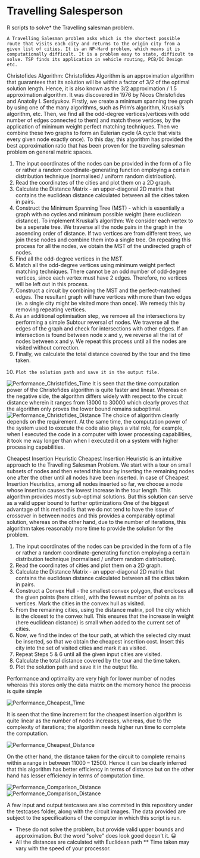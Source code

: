 # Travelling Salesperson
R scripts to solve* the Travelling salesman problem.


	A Travelling Salesman problem asks which is the shortest possible route that visits each city and returns to the origin city from a given list of cities. It is an NP-Hard problem, which means it is computationally difficult. It is a problem easy to state, difficult to solve. TSP finds its application in vehicle routing, PCB/IC Design etc. 
	
	
Christofides Algorithm:
	Christofides Algorithm is an approximation algorithm that guarantees that its solution will be within a factor of 3/2 of the optimal solution length. Hence, it is also known as the 3/2 approximation / 1.5 approximation algorithm. It was discovered in 1976 by Nicos Christofides and Anatoliy I. Serdyukov. Firstly, we create a minimum spanning tree graph by using one of the many algorithms, such as Prim’s algorithm, Kruskal’s algorithm, etc. Then, we find all the odd-degree vertices(vertices with odd number of edges connected to them) and match these vertices, by the application of minimum weight perfect matching techniques. Then we combine these two graphs to form an Eulerian cycle (A cycle that visits every given node exactly once). To this day, this algorithm has provided the best approximation ratio that has been proven for the traveling salesman problem on general metric spaces. 
1)	The input coordinates of the nodes can be provided in the form of a file or rather a random coordinate-generating function employing a certain distribution technique (normalised / uniform random distribution).
2)	Read the coordinates of the cities and plot them on a 2D graph.
3)	Calculate the Distance Matrix - an upper-diagonal 2D matrix that contains the euclidean distance calculated between all the cities taken in pairs. 
4)	Construct the Minimum Spanning Tree (MST) - which is essentially a graph with no cycles and minimum possible weight (here euclidean distance). To implement Kruskal’s algorithm: We consider each vertex to be a seperate tree. We traverse all the node pairs in the graph in the ascending order of distance. If two vertices are from different trees, we join these nodes and combine them into a single tree. On repeating this process for all the nodes, we obtain the MST of the undirected graph of nodes.
5)	Find all the odd-degree vertices in the MST.
6)	Match all the odd-degree vertices using minimum weight perfect matching techniques. There cannot be an odd number of odd-degree vertices, since each vertex must have 2 edges. Therefore, no vertices will be left out in this process.
7)	Construct a circuit by combining the MST and the perfect-matched edges. The resultant graph will have vertices with more than two edges (ie. a single city might be visited more than once). We remedy this by removing repeating vertices.
8)	As an additional optimisation step, we remove all the intersections by performing a simple Subtour reversal of nodes. We traverse all the edges of the graph and check for intersections with other edges. If an intersection is found between node x and y, we reverse all the list of nodes between x and y. We repeat this process until all the nodes are visited without correction.
9)	Finally, we calculate the total distance covered by the tour and the time taken.
10) 	Plot the solution path and save it in the output file.
 
  ![Performance_Christofides_Time](https://github.com/RahulRavi1997/travelling-salesperson/blob/main/images/Performance_Christophides_Time.png)
It is seen that the time computation power of the Christofides algorithm is quite faster and linear.
Whereas on the negative side, the algorithm differs widely with respect to the circuit distance wherein it ranges from 13000 to 30000 which clearly proves that the algorithm only proves the lower bound remains suboptimal.
  ![Performance_Christofides_Distance](https://github.com/RahulRavi1997/travelling-salesperson/blob/main/images/Performance_Christphides_Distance.png)
The choice of algorithm clearly depends on the requirement. At the same time, the computation power of the system used to execute the code also plays a vital role, for example, when I executed the code in a computer with lower processing capabilities, it took me way longer than when I executed it on a system with higher processing capabilities.



Cheapest Insertion Heuristic
	Cheapest Insertion Heuristic is an intuitive approach to the Travelling Salesman Problem. We start with a tour on small subsets of nodes and then extend this tour by inserting the remaining nodes one after the other until all nodes have been inserted. In case of Cheapest Insertion Heuristics, among all nodes inserted so far, we choose a node whose insertion causes the lowest increase in the tour length. This algorithm provides mostly sub-optimal solutions. But this solution can serve as a valid upper bound to further optimizations
One of the biggest advantage of this method is that we do not tend to have the issue of crossover in between nodes and this provides a comparably optimal solution, whereas on the other hand, due to the number of iterations, this algorithm takes reasonably more time to provide the solution for the problem.


1)	The input coordinates of the nodes can be provided in the form of a file or rather a random coordinate-generating function employing a certain distribution technique (normalised / uniform random distribution).
2)	Read the coordinates of cities and plot them on a 2D graph.
3)	Calculate the Distance Matrix - an upper-diagonal 2D matrix that contains the euclidean distance calculated between all the cities taken in pairs. 
4)	Construct a Convex Hull - the smallest convex polygon, that encloses all the given points (here cities), with the fewest number of points as its vertices.  Mark the cities in the convex hull as visited.
5)	From the remaining cities, using the distance matrix, poll the city which is the closest to the convex hull. This ensures that the increase in weight (here euclidean distance) is small when added to the current set of cities.
6)	Now, we find the index of the tour path, at which the selected city must be inserted, so that we obtain the cheapest insertion cost. Insert this city into the set of visited cities and mark it as visited.
7)	Repeat Steps 5 & 6 until all the given input cities are visited.
8)	Calculate the total distance covered by the tour and the time taken.
9) 	Plot the solution path and save it in the output file.


Performance and optimality are very high for lower number of nodes whereas this stores only the data matrix on the memory hence the process is quite simple
 
 ![Performance_Cheapest_Time](https://github.com/RahulRavi1997/travelling-salesperson/blob/main/images/Performance_Cheapest_Time.png)
 
It is seen that the time increment for the cheapest insertion algorithm is quite linear as the number of nodes increases, whereas, due to the complexity of iterations; the algorithm needs higher run time to complete the computation.

 ![Performance_Cheapest_Distance](https://github.com/RahulRavi1997/travelling-salesperson/blob/main/images/Performance_Cheapest_Distance.png)

On the other hand, the distance taken for the circuit to complete remains within a range in between 11000 – 12500. 
Hence it can be clearly inferred that this algorithm has better efficiency in terms of distance but on the other hand has lesser efficiency in terms of computation time.
 
   ![Performance_Comparison_Distance](https://github.com/RahulRavi1997/travelling-salesperson/blob/main/images/Performance_Comparison_Distance.png)
   ![Performance_Comparison_Distance](https://github.com/RahulRavi1997/travelling-salesperson/blob/main/images/Performance_Comparison_Distance.png)


A few input and output testcases are also commited in this repository under the testcases folder, along with the circuit images.
The data provided are subject to the specifications of the computer in which this script is run.

*  These do not solve the problem, but provide valid upper bounds and approximation. But the word "solve" does look good doesn't it. 😀️
*  All the distances are calculated with Euclidean path 
** Time taken may vary with the speed of your processor.


